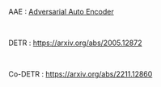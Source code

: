 AAE : [Adversarial Auto Encoder ](https://arxiv.org/abs/1511.05644)

<br>

DETR : https://arxiv.org/abs/2005.12872

<br>

Co-DETR : https://arxiv.org/abs/2211.12860

